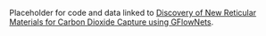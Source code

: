 Placeholder for code and data linked to [Discovery of New Reticular Materials for Carbon Dioxide Capture using GFlowNets](https://arxiv.org/abs/2310.07671).
